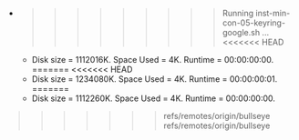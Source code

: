 * >>>>>>>>> Running inst-min-con-05-keyring-google.sh ...
<<<<<<< HEAD
  * Disk size = 1112016K. Space Used = 4K. Runtime = 00:00:00:00.
=======
<<<<<<< HEAD
  * Disk size = 1234080K. Space Used = 4K. Runtime = 00:00:00:01.
=======
  * Disk size = 1112260K. Space Used = 4K. Runtime = 00:00:00:00.
>>>>>>> refs/remotes/origin/bullseye
>>>>>>> refs/remotes/origin/bullseye
